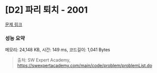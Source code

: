 # [D2] 파리 퇴치 - 2001 

[문제 링크](https://swexpertacademy.com/main/code/problem/problemDetail.do?contestProbId=AV5PzOCKAigDFAUq) 

### 성능 요약

메모리: 24,148 KB, 시간: 149 ms, 코드길이: 1,041 Bytes



> 출처: SW Expert Academy, https://swexpertacademy.com/main/code/problem/problemList.do